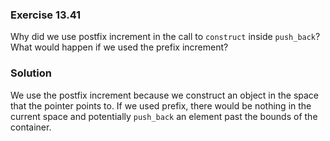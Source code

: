 ### Exercise 13.41

Why did we use postfix increment in the call to `construct` inside `push_back`?
What would happen if we used the prefix increment?

### Solution

We use the postfix increment because we construct an object in the space that
the pointer points to. If we used prefix, there would be nothing in the current
space and potentially `push_back` an element past the bounds of the container.
